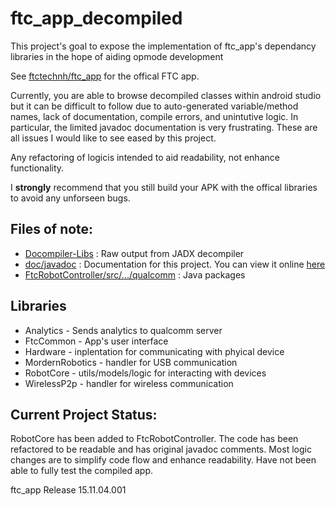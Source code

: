 # ftc_app_decompiled 

This project's goal to expose the implementation of ftc_app's dependancy libraries in the hope of aiding opmode development

See [ftctechnh/ftc_app](https://github.com/ftctechnh/ftc_app) for the offical FTC app.

Currently, you are able to browse decompiled classes within android studio but it can be difficult to follow due to auto-generated variable/method names, lack of documentation, compile errors, and unintutive logic. In particular, the limited javadoc documentation is very frustrating. These are all issues I would like to see eased by this project. 

Any refactoring of logicis intended to aid readability, not enhance functionality. 

I <b>strongly</b> recommend that you still build your APK with the offical libraries to avoid any unforseen bugs. 

## Files of note:
* [Docompiler-Libs](https://github.com/mtoebes/ftc_app_decompiled/tree/master/Decompiled-Libs) : Raw output from JADX decompiler
* [doc/javadoc](https://github.com/mtoebes/ftc_app_decompiled/tree/master/doc/javadoc) : Documentation for this project. You can view it online [here](http://mtoebes.github.io/ftc_app_decompiled/doc/javadoc/)
* [FtcRobotController/src/.../qualcomm](https://github.com/mtoebes/ftc_app_decompiled/tree/master/FtcRobotController/src/main/java/com/qualcomm) : Java packages

## Libraries
* Analytics - Sends analytics to qualcomm server
* FtcCommon - App's user interface
* Hardware -  inplentation for communicating with phyical device
* MordernRobotics - handler for USB communication
* RobotCore - utils/models/logic for interacting with devices
* WirelessP2p - handler for wireless communication

## Current Project Status:
RobotCore has been added to FtcRobotController. The code has been refactored to be readable and has original javadoc comments. Most logic changes are to simplify code flow and enhance readability. Have not been able to fully test the compiled app.

ftc_app Release 15.11.04.001
